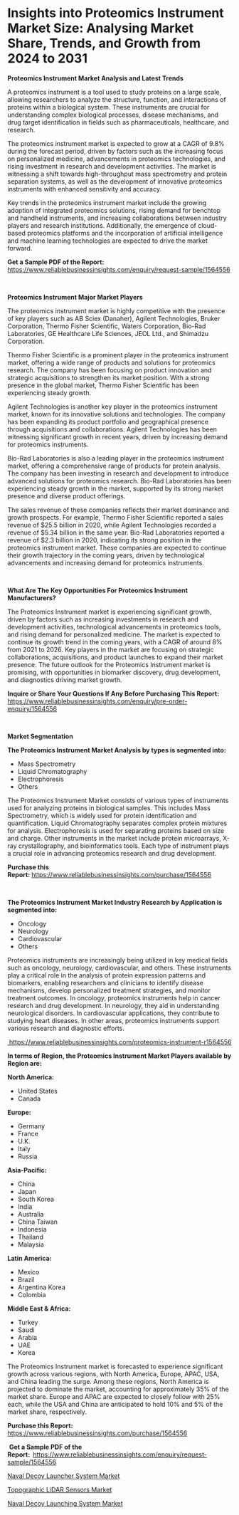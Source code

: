 <p><h1>Insights into Proteomics Instrument Market Size: Analysing Market Share, Trends, and Growth from 2024 to 2031</h1></p><p><strong>Proteomics Instrument Market Analysis and Latest Trends</strong></p>
<p><p>A proteomics instrument is a tool used to study proteins on a large scale, allowing researchers to analyze the structure, function, and interactions of proteins within a biological system. These instruments are crucial for understanding complex biological processes, disease mechanisms, and drug target identification in fields such as pharmaceuticals, healthcare, and research.</p><p>The proteomics instrument market is expected to grow at a CAGR of 9.8% during the forecast period, driven by factors such as the increasing focus on personalized medicine, advancements in proteomics technologies, and rising investment in research and development activities. The market is witnessing a shift towards high-throughput mass spectrometry and protein separation systems, as well as the development of innovative proteomics instruments with enhanced sensitivity and accuracy.</p><p>Key trends in the proteomics instrument market include the growing adoption of integrated proteomics solutions, rising demand for benchtop and handheld instruments, and increasing collaborations between industry players and research institutions. Additionally, the emergence of cloud-based proteomics platforms and the incorporation of artificial intelligence and machine learning technologies are expected to drive the market forward.</p></p>
<p><strong>Get a Sample PDF of the Report:&nbsp;</strong> <a href="https://www.reliablebusinessinsights.com/enquiry/request-sample/1564556">https://www.reliablebusinessinsights.com/enquiry/request-sample/1564556</a></p>
<p>&nbsp;</p>
<p><strong>Proteomics Instrument Major Market Players</strong></p>
<p><p>The proteomics instrument market is highly competitive with the presence of key players such as AB Sciex (Danaher), Agilent Technologies, Bruker Corporation, Thermo Fisher Scientific, Waters Corporation, Bio-Rad Laboratories, GE Healthcare Life Sciences, JEOL Ltd., and Shimadzu Corporation.</p><p>Thermo Fisher Scientific is a prominent player in the proteomics instrument market, offering a wide range of products and solutions for proteomics research. The company has been focusing on product innovation and strategic acquisitions to strengthen its market position. With a strong presence in the global market, Thermo Fisher Scientific has been experiencing steady growth.</p><p>Agilent Technologies is another key player in the proteomics instrument market, known for its innovative solutions and technologies. The company has been expanding its product portfolio and geographical presence through acquisitions and collaborations. Agilent Technologies has been witnessing significant growth in recent years, driven by increasing demand for proteomics instruments.</p><p>Bio-Rad Laboratories is also a leading player in the proteomics instrument market, offering a comprehensive range of products for protein analysis. The company has been investing in research and development to introduce advanced solutions for proteomics research. Bio-Rad Laboratories has been experiencing steady growth in the market, supported by its strong market presence and diverse product offerings.</p><p>The sales revenue of these companies reflects their market dominance and growth prospects. For example, Thermo Fisher Scientific reported a sales revenue of $25.5 billion in 2020, while Agilent Technologies recorded a revenue of $5.34 billion in the same year. Bio-Rad Laboratories reported a revenue of $2.3 billion in 2020, indicating its strong position in the proteomics instrument market. These companies are expected to continue their growth trajectory in the coming years, driven by technological advancements and increasing demand for proteomics instruments.</p></p>
<p>&nbsp;</p>
<p><strong>What Are The Key Opportunities For Proteomics Instrument Manufacturers?</strong></p>
<p><p>The Proteomics Instrument market is experiencing significant growth, driven by factors such as increasing investments in research and development activities, technological advancements in proteomics tools, and rising demand for personalized medicine. The market is expected to continue its growth trend in the coming years, with a CAGR of around 8% from 2021 to 2026. Key players in the market are focusing on strategic collaborations, acquisitions, and product launches to expand their market presence. The future outlook for the Proteomics Instrument market is promising, with opportunities in biomarker discovery, drug development, and diagnostics driving market growth.</p></p>
<p><strong>Inquire or Share Your Questions If Any Before Purchasing This Report:</strong> <a href="https://www.reliablebusinessinsights.com/enquiry/pre-order-enquiry/1564556">https://www.reliablebusinessinsights.com/enquiry/pre-order-enquiry/1564556</a></p>
<p>&nbsp;</p>
<p><strong>Market Segmentation</strong></p>
<p><strong>The Proteomics Instrument Market Analysis by types is segmented into:</strong></p>
<p><ul><li>Mass Spectrometry</li><li>Liquid Chromatography</li><li>Electrophoresis</li><li>Others</li></ul></p>
<p><p>The Proteomics Instrument Market consists of various types of instruments used for analyzing proteins in biological samples. This includes Mass Spectrometry, which is widely used for protein identification and quantification. Liquid Chromatography separates complex protein mixtures for analysis. Electrophoresis is used for separating proteins based on size and charge. Other instruments in the market include protein microarrays, X-ray crystallography, and bioinformatics tools. Each type of instrument plays a crucial role in advancing proteomics research and drug development.</p></p>
<p><strong>Purchase this Report:&nbsp;</strong><a href="https://www.reliablebusinessinsights.com/purchase/1564556">https://www.reliablebusinessinsights.com/purchase/1564556</a></p>
<p>&nbsp;</p>
<p><strong>The Proteomics Instrument Market Industry Research by Application is segmented into:</strong></p>
<p><ul><li>Oncology</li><li>Neurology</li><li>Cardiovascular</li><li>Others</li></ul></p>
<p><p>Proteomics instruments are increasingly being utilized in key medical fields such as oncology, neurology, cardiovascular, and others. These instruments play a critical role in the analysis of protein expression patterns and biomarkers, enabling researchers and clinicians to identify disease mechanisms, develop personalized treatment strategies, and monitor treatment outcomes. In oncology, proteomics instruments help in cancer research and drug development. In neurology, they aid in understanding neurological disorders. In cardiovascular applications, they contribute to studying heart diseases. In other areas, proteomics instruments support various research and diagnostic efforts.</p></p>
<p><a href="https://www.reliablebusinessinsights.com/proteomics-instrument-r1564556">&nbsp;https://www.reliablebusinessinsights.com/proteomics-instrument-r1564556</a></p>
<p><strong>In terms of Region, the Proteomics Instrument Market Players available by Region are:</strong></p>
<p>
    <p> <strong> North America: </strong>
        <ul>
            <li>United States</li>
            <li>Canada</li>
        </ul>
        </p> 
    <p> <strong> Europe: </strong>
        <ul>
            <li>Germany</li>
            <li>France</li>
            <li>U.K.</li>
            <li>Italy</li>
            <li>Russia</li>
        </ul>
        </p> 
    <p> <strong> Asia-Pacific: </strong>
        <ul>
            <li>China</li>
            <li>Japan</li>
            <li>South Korea</li>
            <li>India</li>
            <li>Australia</li>
            <li>China Taiwan</li>
            <li>Indonesia</li>
            <li>Thailand</li>
            <li>Malaysia</li>
        </ul>
        </p> 
    <p> <strong> Latin America: </strong>
        <ul>
            <li>Mexico</li>
            <li>Brazil</li>
            <li>Argentina Korea</li>
            <li>Colombia</li>
        </ul>
        </p> 
    <p> <strong> Middle East & Africa: </strong>
        <ul>
            <li>Turkey</li>
            <li>Saudi</li>
            <li>Arabia</li>
            <li>UAE</li>
            <li>Korea</li>
        </ul>
    </p>
    </p>
<p><p>The Proteomics Instrument market is forecasted to experience significant growth across various regions, with North America, Europe, APAC, USA, and China leading the surge. Among these regions, North America is projected to dominate the market, accounting for approximately 35% of the market share. Europe and APAC are expected to closely follow with 25% each, while the USA and China are anticipated to hold 10% and 5% of the market share, respectively.</p></p>
<p><strong>Purchase this Report: </strong><a href="https://www.reliablebusinessinsights.com/purchase/1564556">https://www.reliablebusinessinsights.com/purchase/1564556</a></p>
<p>&nbsp;<strong>Get a Sample PDF of the Report:&nbsp;&nbsp;</strong><a href="https://www.reliablebusinessinsights.com/enquiry/request-sample/1564556">https://www.reliablebusinessinsights.com/enquiry/request-sample/1564556</a></p>
<p><strong></strong></p>
<p><p><a href="https://github.com/labibmmn112/Market-Research-Report-List-1/blob/main/naval-decoy-launcher-system-market.md">Naval Decoy Launcher System Market</a></p><p><a href="https://github.com/dimitrishawkinswaynenp91rgz/Market-Research-Report-List-3/blob/main/topographic-lidar-sensors-market.md">Topographic LiDAR Sensors Market</a></p><p><a href="https://github.com/gladysalidde/Market-Research-Report-List-1/blob/main/naval-decoy-launching-system-market.md">Naval Decoy Launching System Market</a></p></p>